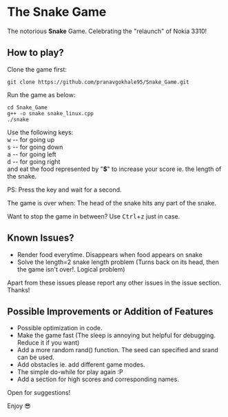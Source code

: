 # The Snake Game
The notorious **Snake** Game. Celebrating the "relaunch" of Nokia 3310!

## How to play?
Clone the game first:
```{r, engine='bash', count_lines}
git clone https://github.com/pranavgokhale95/Snake_Game.git
```

Run the game as below:
```{r, engine='bash', count_lines}
cd Snake_Game
g++ -o snake snake_linux.cpp
./snake
```

Use the following keys:<br>
<kbd>w</kbd> -- for going up <br>
<kbd>s</kbd> -- for going down <br>
<kbd>a</kbd> -- for going left <br>
<kbd>d</kbd> -- for going right <br>
and eat the food represented by "**$**" to increase your score ie. the length of the snake.

PS: Press the key and wait for a second. 

The game is over when: The head of the snake hits any part of the snake. 

Want to stop the game in between? Use <kbd>Ctrl</kbd>+<kbd>z</kbd> just in case.


## Known Issues?
* Render food everytime. Disappears when food appears on snake 
* Solve the length=2 snake length problem (Turns back on its head, then the game isn't over!. Logical problem)

Apart from these issues please report any other issues in the issue section. Thanks!

## Possible Improvements or Addition of Features
* Possible optimization in code.
* Make the game fast (The sleep is annoying but helpful for debugging. Reduce it if you want)
* Add a more random rand() function. The seed can specified and srand can be used.
* Add obstacles ie. add different game modes.
* The simple do-while for play again :P
* Add a section for high scores and corresponding names.

Open for suggestions! 

Enjoy :sunglasses:

